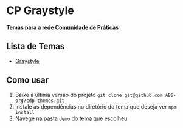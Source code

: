 CP Graystyle
====================
**Temas para a rede [Comunidade de Práticas](http://atencaobasica.org.br/)**

## Lista de Temas
- [Graystyle](https://github.com/ABS-org/cdp-themes/tree/master/graystyle)

## Como usar
1. Baixe a última versão do projeto ```git clone git@github.com:ABS-org/cdp-themes.git```
2. Instale as dependências no diretório do tema que deseja ver ```npm install```
3. Navege na pasta ```demo``` do tema que escolheu

